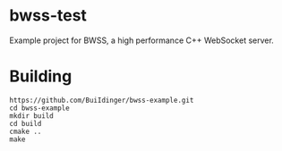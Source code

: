 # bwss-test

Example project for BWSS, a high performance C++ WebSocket server.

# Building

```
https://github.com/BuiIdinger/bwss-example.git
cd bwss-example
mkdir build
cd build
cmake ..
make
```
